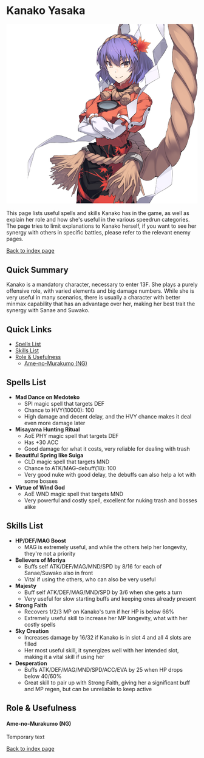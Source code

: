 # Kanako Yasaka

![](img/kanako.png)

This page lists useful spells and skills Kanako has in the game, as well as explain her role and how she's useful in the various speedrun categories. The page tries to limit explanations to Kanako herself, if you want to see her synergy with others in specific battles, please refer to the relevant enemy pages.

[Back to index page](../index.md)

## Quick Summary

Kanako is a mandatory character, necessary to enter 13F. She plays a purely offensive role, with varied elements and big damage numbers. While she is very useful in many scenarios, there is usually a character with better minmax capability that has an advantage over her, making her best trait the synergy with Sanae and Suwako.

## Quick Links
* [Spells List](#spells)
* [Skills List](#skills)
* [Role & Usefulness](#useful)
	* [Ame-no-Murakumo (NG)](#ng-murakumo)

## <a id="spells"></a>Spells List

* **Mad Dance on Medoteko**
	* SPI magic spell that targets DEF
	* Chance to HVY(10000): 100
	* High damage and decent delay, and the HVY chance makes it deal even more damage later
* **Misayama Hunting Ritual**
	* AoE PHY magic spell that targets DEF
	* Has +30 ACC
	* Good damage for what it costs, very reliable for dealing with trash
* **Beautiful Spring like Suiga**
	* CLD magic spell that targets MND
	* Chance to ATK/MAG-debuff(18): 100
	* Very good nuke with good delay, the debuffs can also help a lot with some bosses
* **Virtue of Wind God**
	* AoE WND magic spell that targets MND
	* Very powerful and costly spell, excellent for nuking trash and bosses alike

## <a id="skills"></a>Skills List

* **HP/DEF/MAG Boost**
	* MAG is extremely useful, and while the others help her longevity, they're not a priority
* **Believers of Moriya**
	* Buffs self ATK/DEF/MAG/MND/SPD by 8/16 for each of Sanae/Suwako also in front
	* Vital if using the others, who can also be very useful
* **Majesty**
	* Buff self ATK/DEF/MAG/MND/SPD by 3/6 when she gets a turn
	* Very useful for slow starting buffs and keeping ones already present
* **Strong Faith**
	* Recovers 1/2/3 MP on Kanako's turn if her HP is below 66%
	* Extremely useful skill to increase her MP longevity, what with her costly spells
* **Sky Creation**
	* Increases damage by 16/32 if Kanako is in slot 4 and all 4 slots are filled
	* Her most useful skill, it synergizes well with her intended slot, making it a vital skill if using her
* **Desperation**
	* Buffs ATK/DEF/MAG/MND/SPD/ACC/EVA by 25 when HP drops below 40/60%
	* Great skill to pair up with Strong Faith, giving her a significant buff and MP regen, but can be unreliable to keep active

## <a id="useful"></a>Role & Usefulness

#### <a id="ng-murakumo"></a>Ame-no-Murakumo (NG)

Temporary text

[Back to index page](../index.md)

